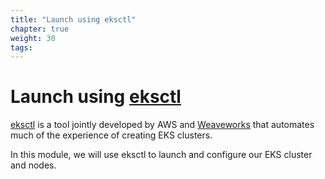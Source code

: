 ```yaml
---
title: "Launch using eksctl"
chapter: true
weight: 30
tags:
---
```


# Launch using [eksctl](https://eksctl.io/)


[eksctl](https://eksctl.io) is a tool jointly developed by AWS and [Weaveworks](https://weave.works) that automates much of
the experience of creating EKS clusters.

In this module, we will use eksctl to launch and configure our EKS cluster and nodes.
